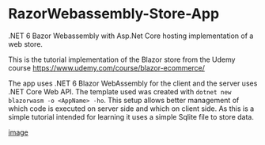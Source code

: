# RazorWebassembly-Store-App
.NET 6 Bazor Webassembly with Asp.Net Core hosting implementation of a web store.


This is the tutorial implementation of the Blazor store from the Udemy course 
https://www.udemy.com/course/blazor-ecommerce/


The app uses .NET 6 Blazor WebAssembly for the client and the server uses .NET Core Web API.
The template used was created with `dotnet new blazorwasm -o <AppName> -ho`. This setup allows better management of which code is executed on server side and which on client side.
As this is a simple tutorial intended for learning it uses a simple Sqlite file to store data.


[image](https://github.com/kadattack/RazorWebassembly-Store-App/blob/main/Screenshot%20from%202022-07-05%2017-20-09.png)
